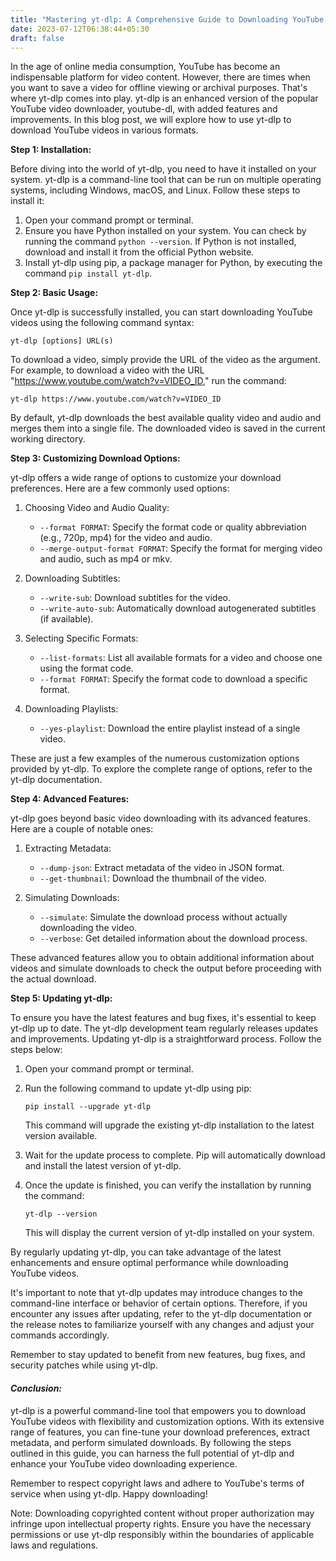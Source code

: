 ```yaml
---
title: "Mastering yt-dlp: A Comprehensive Guide to Downloading YouTube Videos"
date: 2023-07-12T06:38:44+05:30
draft: false
---
```


In the age of online media consumption, YouTube has become an indispensable platform for video content. However, there are times when you want to save a video for offline viewing or archival purposes. That's where yt-dlp comes into play. yt-dlp is an enhanced version of the popular YouTube video downloader, youtube-dl, with added features and improvements. In this blog post, we will explore how to use yt-dlp to download YouTube videos in various formats.

**Step 1: Installation:**

Before diving into the world of yt-dlp, you need to have it installed on your system. yt-dlp is a command-line tool that can be run on multiple operating systems, including Windows, macOS, and Linux. Follow these steps to install it:

1. Open your command prompt or terminal.
2. Ensure you have Python installed on your system. You can check by running the command `python --version`. If Python is not installed, download and install it from the official Python website.
3. Install yt-dlp using pip, a package manager for Python, by executing the command `pip install yt-dlp`.

**Step 2: Basic Usage:**

Once yt-dlp is successfully installed, you can start downloading YouTube videos using the following command syntax:

`yt-dlp [options] URL(s)`

To download a video, simply provide the URL of the video as the argument. For example, to download a video with the URL "https://www.youtube.com/watch?v=VIDEO_ID," run the command:

`yt-dlp https://www.youtube.com/watch?v=VIDEO_ID`

By default, yt-dlp downloads the best available quality video and audio and merges them into a single file. The downloaded video is saved in the current working directory.

**Step 3: Customizing Download Options:**

yt-dlp offers a wide range of options to customize your download preferences. Here are a few commonly used options:

1. Choosing Video and Audio Quality:
   - `--format FORMAT`: Specify the format code or quality abbreviation (e.g., 720p, mp4) for the video and audio.
   - `--merge-output-format FORMAT`: Specify the format for merging video and audio, such as mp4 or mkv.

2. Downloading Subtitles:
   - `--write-sub`: Download subtitles for the video.
   - `--write-auto-sub`: Automatically download autogenerated subtitles (if available).

3. Selecting Specific Formats:
   - `--list-formats`: List all available formats for a video and choose one using the format code.
   - `--format FORMAT`: Specify the format code to download a specific format.

4. Downloading Playlists:
   - `--yes-playlist`: Download the entire playlist instead of a single video.

These are just a few examples of the numerous customization options provided by yt-dlp. To explore the complete range of options, refer to the yt-dlp documentation.

**Step 4: Advanced Features:**

yt-dlp goes beyond basic video downloading with its advanced features. Here are a couple of notable ones:

1. Extracting Metadata:
   - `--dump-json`: Extract metadata of the video in JSON format.
   - `--get-thumbnail`: Download the thumbnail of the video.

2. Simulating Downloads:
   - `--simulate`: Simulate the download process without actually downloading the video.
   - `--verbose`: Get detailed information about the download process.

These advanced features allow you to obtain additional information about videos and simulate downloads to check the output before proceeding with the actual download.

**Step 5: Updating yt-dlp:**

To ensure you have the latest features and bug fixes, it's essential to keep yt-dlp up to date. The yt-dlp development team regularly releases updates and improvements. Updating yt-dlp is a straightforward process. Follow the steps below:

1. Open your command prompt or terminal.

2. Run the following command to update yt-dlp using pip:

   ```
   pip install --upgrade yt-dlp
   ```

   This command will upgrade the existing yt-dlp installation to the latest version available.

3. Wait for the update process to complete. Pip will automatically download and install the latest version of yt-dlp.

4. Once the update is finished, you can verify the installation by running the command:

   ```
   yt-dlp --version
   ```

   This will display the current version of yt-dlp installed on your system.
   

By regularly updating yt-dlp, you can take advantage of the latest enhancements and ensure optimal performance while downloading YouTube videos.

It's important to note that yt-dlp updates may introduce changes to the command-line interface or behavior of certain options. Therefore, if you encounter any issues after updating, refer to the yt-dlp documentation or the release notes to familiarize yourself with any changes and adjust your commands accordingly.

Remember to stay updated to benefit from new features, bug fixes, and security patches while using yt-dlp.


#### **_Conclusion:_**

yt-dlp is a powerful command-line tool that empowers you to download YouTube videos with flexibility and customization options. With its extensive range of features, you can fine-tune your download preferences, extract metadata, and perform simulated downloads. By following the steps outlined in this guide, you can harness the full potential of yt-dlp and enhance your YouTube video downloading experience.

Remember to respect copyright laws and adhere to YouTube's terms of service when using yt-dlp. Happy downloading!

Note: Downloading copyrighted content without proper authorization may infringe upon intellectual property rights. Ensure you have the necessary permissions or use yt-dlp responsibly within the boundaries of applicable laws and regulations.
